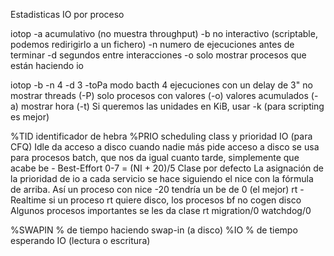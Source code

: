 Estadisticas IO por proceso

iotop
  -a acumulativo (no muestra throughput)
  -b no interactivo (scriptable, podemos redirigirlo a un fichero)
  -n <NUM> numero de ejecuciones antes de terminar
  -d <SEC> segundos entre interacciones
  -o solo mostrar procesos que están haciendo io

iotop -b -n 4 -d 3 -toPa
  modo bacth
  4 ejecuciones
  con un delay de 3"
  no mostrar threads (-P)
  solo procesos con valores (-o)
  valores acumulados (-a)
  mostrar hora (-t)
  Si queremos las unidades en KiB, usar -k (para scripting es mejor)

  %TID  identificador de hebra
  %PRIO  scheduling class y prioridad IO (para CFQ)
    Idle
         da acceso a disco cuando nadie más pide acceso a disco
  se usa para procesos batch, que nos da igual cuanto tarde, simplemente que acabe
    be - Best-Effort 0-7 = (NI + 20)/5
         Clase por defecto
  La asignación de la prioridad de io a cada servicio se hace siguiendo el nice con la fórmula de arriba.
  Así un proceso con nice -20 tendría un be de 0 (el mejor)
    rt - Realtime
         si un proceso rt quiere disco, los procesos bf no cogen disco
  Algunos procesos importantes se les da clase rt
    migration/0
    watchdog/0

  %SWAPIN  % de tiempo haciendo swap-in (a disco)
  %IO  % de tiempo esperando IO (lectura o escritura)
